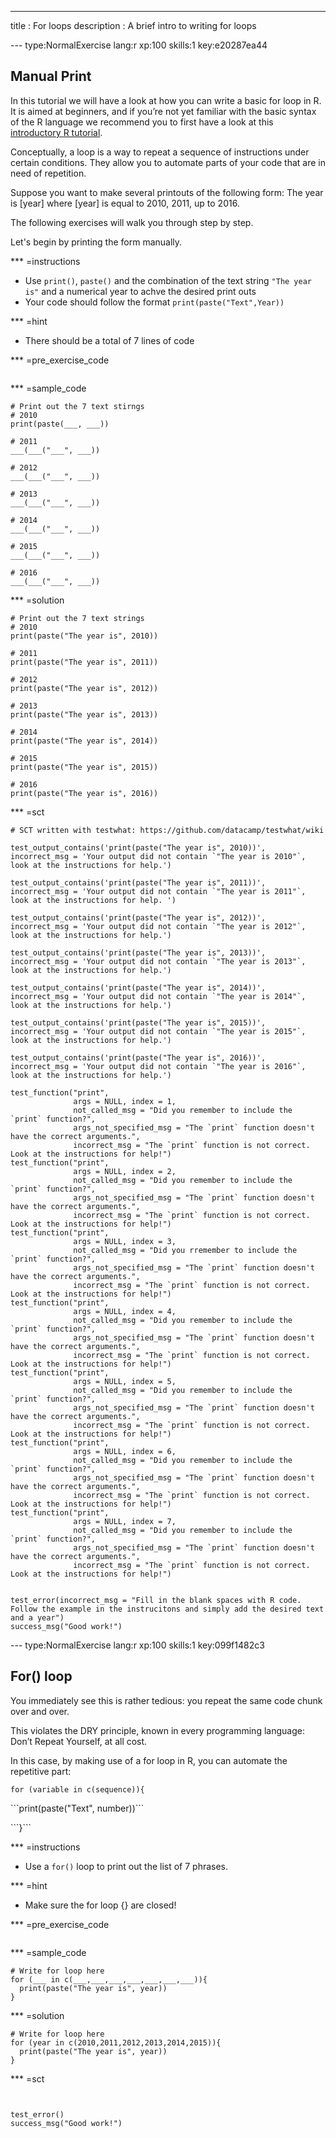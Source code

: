 ---
title       : For loops
description : A brief intro to writing for loops

--- type:NormalExercise lang:r xp:100 skills:1 key:e20287ea44
## Manual Print

In this tutorial we will have a look at how you can write a basic for loop in R. It is aimed at beginners, and if you’re not yet familiar with the basic syntax of the R language we recommend you to first have a look at this <a href = "https://www.datacamp.com/courses/free-introduction-to-r">introductory R tutorial</a>.

Conceptually, a loop is a way to repeat a sequence of instructions under certain conditions. They allow you to automate parts of your code that are in need of repetition. 

Suppose you want to make several printouts of the following form: The year is [year] where [year] is equal to 2010, 2011, up to 2016. 

The following exercises will walk you through step by step.

Let's begin by printing the form manually. 

*** =instructions
- Use `print()`, `paste()` and the combination of the text string `"The year is"` and a numerical year to achve the desired print outs
- Your code should follow the format ```print(paste("Text",Year))```


*** =hint
- There should be a total of 7 lines of code

*** =pre_exercise_code
```{r}

```

*** =sample_code
```{r}
# Print out the 7 text stirngs
# 2010
print(paste(___, ___))

# 2011
___(___("___", ___))

# 2012
___(___("___", ___))

# 2013
___(___("___", ___))

# 2014
___(___("___", ___))

# 2015
___(___("___", ___))

# 2016
___(___("___", ___))

```

*** =solution
```{r}
# Print out the 7 text strings
# 2010
print(paste("The year is", 2010))

# 2011
print(paste("The year is", 2011))

# 2012
print(paste("The year is", 2012))

# 2013
print(paste("The year is", 2013))

# 2014
print(paste("The year is", 2014))

# 2015
print(paste("The year is", 2015))

# 2016
print(paste("The year is", 2016))

```

*** =sct
```{r}
# SCT written with testwhat: https://github.com/datacamp/testwhat/wiki

test_output_contains('print(paste("The year is", 2010))', incorrect_msg = 'Your output did not contain `"The year is 2010"`, look at the instructions for help.')

test_output_contains('print(paste("The year is", 2011))', incorrect_msg = 'Your output did not contain `"The year is 2011"`, look at the instructions for help. ')

test_output_contains('print(paste("The year is", 2012))', incorrect_msg = 'Your output did not contain `"The year is 2012"`, look at the instructions for help.')

test_output_contains('print(paste("The year is", 2013))', incorrect_msg = 'Your output did not contain `"The year is 2013"`, look at the instructions for help.')

test_output_contains('print(paste("The year is", 2014))', incorrect_msg = 'Your output did not contain `"The year is 2014"`, look at the instructions for help.')

test_output_contains('print(paste("The year is", 2015))', incorrect_msg = 'Your output did not contain `"The year is 2015"`, look at the instructions for help.')

test_output_contains('print(paste("The year is", 2016))', incorrect_msg = 'Your output did not contain `"The year is 2016"`, look at the instructions for help.')

test_function("print", 
              args = NULL, index = 1, 
              not_called_msg = "Did you remember to include the `print` function?", 
              args_not_specified_msg = "The `print` function doesn't have the correct arguments.", 
              incorrect_msg = "The `print` function is not correct. Look at the instructions for help!")
test_function("print", 
              args = NULL, index = 2, 
              not_called_msg = "Did you remember to include the `print` function?", 
              args_not_specified_msg = "The `print` function doesn't have the correct arguments.", 
              incorrect_msg = "The `print` function is not correct. Look at the instructions for help!")
test_function("print", 
              args = NULL, index = 3, 
              not_called_msg = "Did you rremember to include the `print` function?", 
              args_not_specified_msg = "The `print` function doesn't have the correct arguments.", 
              incorrect_msg = "The `print` function is not correct. Look at the instructions for help!")
test_function("print", 
              args = NULL, index = 4, 
              not_called_msg = "Did you remember to include the `print` function?", 
              args_not_specified_msg = "The `print` function doesn't have the correct arguments.", 
              incorrect_msg = "The `print` function is not correct. Look at the instructions for help!")
test_function("print", 
              args = NULL, index = 5, 
              not_called_msg = "Did you remember to include the `print` function?", 
              args_not_specified_msg = "The `print` function doesn't have the correct arguments.", 
              incorrect_msg = "The `print` function is not correct. Look at the instructions for help!")
test_function("print", 
              args = NULL, index = 6, 
              not_called_msg = "Did you remember to include the `print` function?", 
              args_not_specified_msg = "The `print` function doesn't have the correct arguments.", 
              incorrect_msg = "The `print` function is not correct. Look at the instructions for help!")
test_function("print", 
              args = NULL, index = 7, 
              not_called_msg = "Did you remember to include the `print` function?", 
              args_not_specified_msg = "The `print` function doesn't have the correct arguments.", 
              incorrect_msg = "The `print` function is not correct. Look at the instructions for help!")


test_error(incorrect_msg = "Fill in the blank spaces with R code. Follow the example in the instrucitons and simply add the desired text and a year")
success_msg("Good work!")
```

--- type:NormalExercise lang:r xp:100 skills:1  key:099f1482c3
## For() loop

You immediately see this is rather tedious: you repeat the same code chunk over and over. 

This violates the DRY principle, known in every programming language: Don’t Repeat Yourself, at all cost. 

In this case, by making use of a for loop in R, you can automate the repetitive part:

```for (variable in c(sequence)){```
<p>```print(paste("Text", number))```</p>
<p>```}```</p>

*** =instructions
- Use a `for()` loop to print out the list of 7 phrases.


*** =hint
- Make sure the for loop {} are closed!

*** =pre_exercise_code
```{r}

```

*** =sample_code
```{r}
# Write for loop here
for (___ in c(___,___,___,___,___,___,___)){
  print(paste("The year is", year))
}

```

*** =solution
```{r}
# Write for loop here
for (year in c(2010,2011,2012,2013,2014,2015)){
  print(paste("The year is", year))
}

```

*** =sct
```{r}


test_error()
success_msg("Good work!")
```




